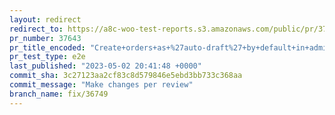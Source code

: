 ```yaml
---
layout: redirect
redirect_to: https://a8c-woo-test-reports.s3.amazonaws.com/public/pr/37643/e2e/index.html
pr_number: 37643
pr_title_encoded: "Create+orders+as+%27auto-draft%27+by+default+in+admin"
pr_test_type: e2e
last_published: "2023-05-02 20:41:48 +0000"
commit_sha: 3c27123aa2cf83c8d579846e5ebd3bb733c368aa
commit_message: "Make changes per review"
branch_name: fix/36749
---
```

